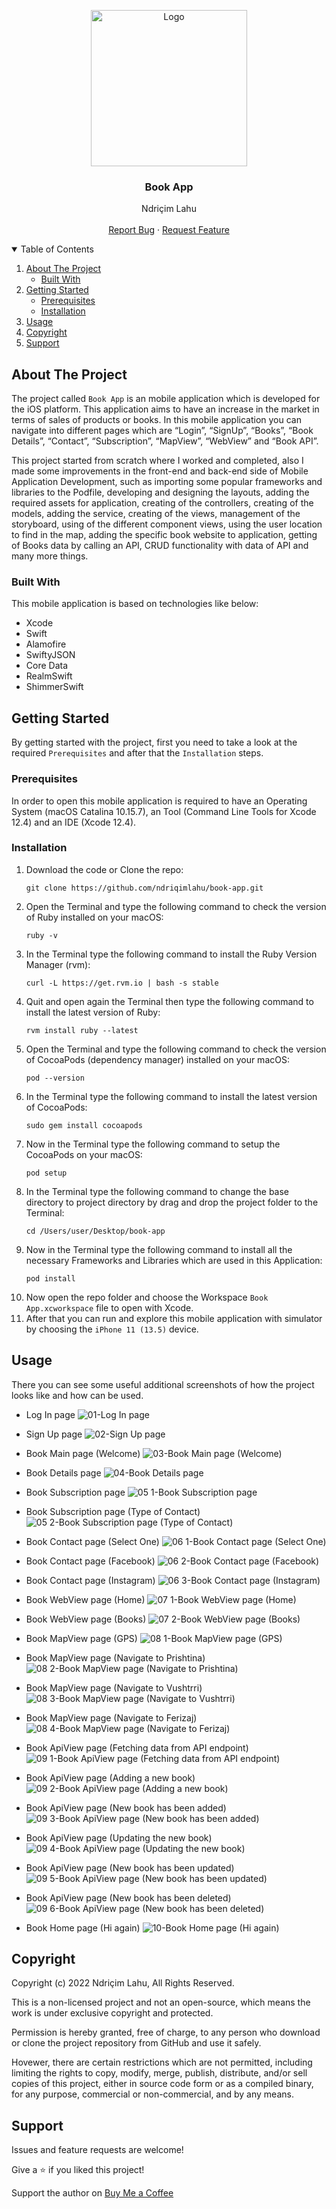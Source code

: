 <!-- PROJECT LOGO -->
<p align="center">
  <img src="https://github.com/ndriqimlahu/ndriqim-lahu-portfolio/blob/main/assets/portfolio/BookApp.png" alt="Logo" width="250" height="250">
  <h3 align="center">Book App</h3>
  <p align="center">
    Ndriçim Lahu
    <br>
    <br>
    <a href="https://github.com/ndriqimlahu/book-app/issues">Report Bug</a>
    ·
    <a href="https://github.com/ndriqimlahu/book-app/issues">Request Feature</a>
  </p>
</p>


<!-- TABLE OF CONTENTS -->
<details open="open">
  <summary>Table of Contents</summary>
  <ol>
    <li>
      <a href="#about-the-project">About The Project</a>
      <ul>
        <li><a href="#built-with">Built With</a></li>
      </ul>
    </li>
    <li>
      <a href="#getting-started">Getting Started</a>
      <ul>
        <li><a href="#prerequisites">Prerequisites</a></li>
        <li><a href="#installation">Installation</a></li>
      </ul>
    </li>
    <li><a href="#usage">Usage</a></li>
    <li><a href="#copyright">Copyright</a></li>
    <li><a href="#support">Support</a></li>
  </ol>
</details>


<!-- ABOUT THE PROJECT -->
## About The Project

The project called `Book App` is an mobile application which is developed for the iOS platform. This application aims to have an increase in the market in terms of sales of products or books. In this mobile application you can navigate into different pages which are “Login”, “SignUp”, “Books”, “Book Details”, “Contact”, “Subscription”, “MapView”, “WebView” and “Book API”.

This project started from scratch where I worked and completed, also I made some improvements in the front-end and back-end side of Mobile Application Development, such as importing some popular frameworks and libraries to the Podfile, developing and designing the layouts, adding the required assets for application, creating of the controllers, creating of the models, adding the service, creating of the views, management of the storyboard, using of the different component views, using the user location to find in the map, adding the specific book website to application, getting of Books data by calling an API, CRUD functionality with data of API and many more things.


### Built With

This mobile application is based on technologies like below:

* Xcode
* Swift
* Alamofire
* SwiftyJSON
* Core Data
* RealmSwift
* ShimmerSwift


<!-- GETTING STARTED -->
## Getting Started

By getting started with the project, first you need to take a look at the required `Prerequisites` and after that the `Installation` steps.


### Prerequisites

In order to open this mobile application is required to have an Operating System (macOS Catalina 10.15.7), an Tool (Command Line Tools for Xcode 12.4) and an IDE (Xcode 12.4).


### Installation

1. Download the code or Clone the repo:
   ```terminal
   git clone https://github.com/ndriqimlahu/book-app.git
   ```
2. Open the Terminal and type the following command to check the version of Ruby installed on your macOS:
   ```terminal
   ruby -v
   ```
3. In the Terminal type the following command to install the Ruby Version Manager (rvm):
   ```terminal
   curl -L https://get.rvm.io | bash -s stable
   ```
4. Quit and open again the Terminal then type the following command to install the latest version of Ruby:
   ```terminal
   rvm install ruby --latest
   ```
5. Open the Terminal and type the following command to check the version of CocoaPods (dependency manager) installed on your macOS:
   ```terminal
   pod --version
   ```
6. In the Terminal type the following command to install the latest version of CocoaPods:
   ```terminal
   sudo gem install cocoapods
   ```
7. Now in the Terminal type the following command to setup the CocoaPods on your macOS:
   ```terminal
   pod setup
   ```
8. In the Terminal type the following command to change the base directory to project directory by drag and drop the project folder to the Terminal:
   ```terminal
   cd /Users/user/Desktop/book-app
   ```
9. Now in the Terminal type the following command to install all the necessary Frameworks and Libraries which are used in this Application:
   ```terminal
   pod install
   ```
10. Now open the repo folder and choose the Workspace `Book App.xcworkspace` file to open with Xcode.
11. After that you can run and explore this mobile application with simulator by choosing the `iPhone 11 (13.5)` device.


<!-- USAGE -->
## Usage

There you can see some useful additional screenshots of how the project looks like and how can be used.

* Log In page
![01-Log In page](https://user-images.githubusercontent.com/72756158/180626950-81fd1ef0-aada-4d4c-8d5a-fa006c83b5ef.png)

* Sign Up page
![02-Sign Up page](https://user-images.githubusercontent.com/72756158/180626949-85d4ddcd-5438-49f4-8264-bda8c2259730.png)

* Book Main page (Welcome)
![03-Book Main page (Welcome)](https://user-images.githubusercontent.com/72756158/180626966-0862d6dd-811f-4d3d-856c-0a8c9607587e.png)

* Book Details page
![04-Book Details page](https://user-images.githubusercontent.com/72756158/180626980-b38d4ed8-65b9-4e20-a26d-0709be0ac22b.png)

* Book Subscription page
![05 1-Book Subscription page](https://user-images.githubusercontent.com/72756158/180626984-60a6cbb6-f25e-4756-b669-d1255c628e7d.png)

* Book Subscription page (Type of Contact)
![05 2-Book Subscription page (Type of Contact)](https://user-images.githubusercontent.com/72756158/180626992-30f2968e-c4ba-42ec-8a0d-a0099b94f3b9.png)

* Book Contact page (Select One)
![06 1-Book Contact page (Select One)](https://user-images.githubusercontent.com/72756158/180627001-5850a0c1-bd5f-4c71-92c6-76ab4d29c926.png)

* Book Contact page (Facebook)
![06 2-Book Contact page (Facebook)](https://user-images.githubusercontent.com/72756158/180627011-88b7f256-6f8e-4f12-a911-0ee104b90d2d.png)

* Book Contact page (Instagram)
![06 3-Book Contact page (Instagram)](https://user-images.githubusercontent.com/72756158/180627028-a9c4f497-9b58-4f2b-b7ea-a35fdb0644ed.png)

* Book WebView page (Home)
![07 1-Book WebView page (Home)](https://user-images.githubusercontent.com/72756158/180627032-64fa1b15-bfcb-47fb-bb33-e5578d820607.png)

* Book WebView page (Books)
![07 2-Book WebView page (Books)](https://user-images.githubusercontent.com/72756158/180627045-4a10dd50-dbf7-449f-82f7-870dfe6adfba.png)

* Book MapView page (GPS)
![08 1-Book MapView page (GPS)](https://user-images.githubusercontent.com/72756158/180627053-4b1094e0-939c-499f-aa80-3140c447e685.png)

* Book MapView page (Navigate to Prishtina)
![08 2-Book MapView page (Navigate to Prishtina)](https://user-images.githubusercontent.com/72756158/180627055-0189e999-74a2-46ea-a2f8-d8ca3ed5e812.png)

* Book MapView page (Navigate to Vushtrri)
![08 3-Book MapView page (Navigate to Vushtrri)](https://user-images.githubusercontent.com/72756158/180627079-f42d5fee-fc0c-4078-8563-792bd684780a.png)

* Book MapView page (Navigate to Ferizaj)
![08 4-Book MapView page (Navigate to Ferizaj)](https://user-images.githubusercontent.com/72756158/180627084-d5af7e80-185c-443d-b274-2655c9cb7085.png)

* Book ApiView page (Fetching data from API endpoint)
![09 1-Book ApiView page (Fetching data from API endpoint)](https://user-images.githubusercontent.com/72756158/180627092-2d175913-83e7-4554-a117-00e7350c5a04.png)

* Book ApiView page (Adding a new book)
![09 2-Book ApiView page (Adding a new book)](https://user-images.githubusercontent.com/72756158/180627099-b47f4b7b-91d1-4ef2-9758-06f4d568a138.png)

* Book ApiView page (New book has been added)
![09 3-Book ApiView page (New book has been added)](https://user-images.githubusercontent.com/72756158/180627102-df0d7ee0-4ec0-48a7-9a4d-1ffcd27db944.png)

* Book ApiView page (Updating the new book)
![09 4-Book ApiView page (Updating the new book)](https://user-images.githubusercontent.com/72756158/180627105-e10c6e18-aebd-4520-98e5-7cf7e82fe93f.png)

* Book ApiView page (New book has been updated)
![09 5-Book ApiView page (New book has been updated)](https://user-images.githubusercontent.com/72756158/180627110-a4d12193-69b0-487d-81f8-d50e92818c12.png)

* Book ApiView page (New book has been deleted)
![09 6-Book ApiView page (New book has been deleted)](https://user-images.githubusercontent.com/72756158/180627115-ad4fdb22-31bf-408d-afc5-2a15ffda4e91.png)

* Book Home page (Hi again)
![10-Book Home page (Hi again)](https://user-images.githubusercontent.com/72756158/180627123-76798db6-a207-44fd-9ae9-d3bed715b529.png)


<!-- COPYRIGHT -->
## Copyright

Copyright (c) 2022 Ndriçim Lahu, All Rights Reserved.

This is a non-licensed project and not an open-source, which means the work is under exclusive copyright and protected.

Permission is hereby granted, free of charge, to any person who download or clone the project repository from GitHub and use it safely.

Hovewer, there are certain restrictions which are not permitted, including limiting the rights to copy, modify, merge, publish, distribute, and/or sell copies of this project, either in source code form or as a compiled binary, for any purpose, commercial or non-commercial, and by any means.


<!-- SUPPORT -->
## Support

Issues and feature requests are welcome!

Give a ⭐️ if you liked this project!

Support the author on <a href="https://www.buymeacoffee.com/ndriqimlahu">Buy Me a Coffee</a>

